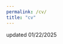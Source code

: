 ```yaml
---
permalink: /cv/
title: "cv"
---
```

<object data="/assets/images/EST_CV_2025.pdf" width="800" height="800" type='application/pdf'></object>
updated 01/22/2025
